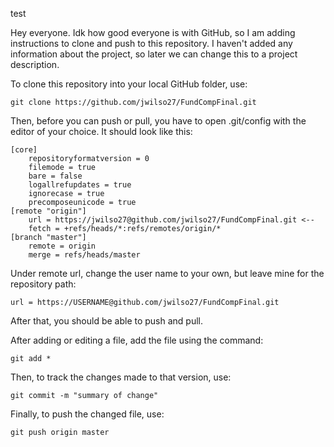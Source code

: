 test

Hey everyone.
Idk how good everyone is with GitHub, so I am adding instructions to clone and
push to this repository.  I haven't added any information about the project, so
later we can change this to a project description.

To clone this repository into your local GitHub folder, use:

    git clone https://github.com/jwilso27/FundCompFinal.git

Then, before you can push or pull, you have to open .git/config with the editor
of your choice.  It should look like this:

    [core]
    	repositoryformatversion = 0
    	filemode = true
    	bare = false
    	logallrefupdates = true
    	ignorecase = true
    	precomposeunicode = true
    [remote "origin"]
    	url = https://jwilso27@github.com/jwilso27/FundCompFinal.git <--
    	fetch = +refs/heads/*:refs/remotes/origin/*
    [branch "master"]
    	remote = origin
    	merge = refs/heads/master
        
Under remote url, change the user name to your own, but leave mine for
the repository path:

    url = https://USERNAME@github.com/jwilso27/FundCompFinal.git

After that, you should be able to push and pull.

After adding or editing a file, add the file using the command:

    git add *
		
Then, to track the changes made to that version, use:

    git commit -m "summary of change"

Finally, to push the changed file, use:

    git push origin master

